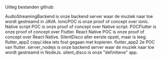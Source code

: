 Uitleg bestanden github:

AudioStreamingBackend is onze backend server waar de muziek naar toe wordt gestreamd in JAVA.
IonicPOC is onze proof of concept over ionic.
Native script POC is onze proof of concept over Native script.
POCFlutter is onze proof of concept over Flutter.
React Native POC is onze proof of concept over React Native.
SilentDisco aller eerste opzet, maar is leeg.
flutter_app2 copy/.idea iets fout gegaan met kopieren.
flutter_app2 2e POC van flutter.
server_nodejs is onze backend server waar de muziek naar toe wordt gestreamd in NodeJs.
silent_disco is onze "definitieve" app.
